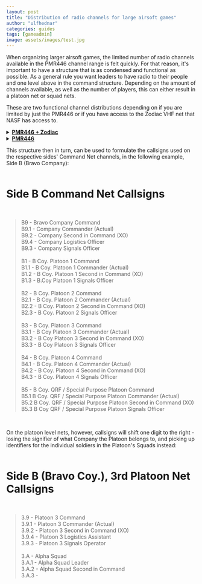 ```yaml
---
layout: post
title: "Distribution of radio channels for large airsoft games"
author: "ulfhednar"
categories: guides
tags: [gameadmin]
image: assets/images/test.jpg
---
```


When organizing larger airsoft games, the limited number of radio channels available in the PMR446 channel range is felt quickly.
For that reason, it's important to have a structure that is as condensed and functional as possible.
As a general rule you want leaders to have radio to their people and one level above in the command structure. Depending on the amount of channels available, as well as the number of players, this can either result in a platoon net or squad nets.

These are two functional channel distributions depending on if you are limited by just the PMR446 or if you have access to the Zodiac VHF net that NASF has access to.


<details>
<summary><b><u>PMR446 + Zodiac</u></b></summary>
	<div>


# Game Administrative Channels #
<br>

> [ 68.700MHz ] - Zodiac Channel 1 - **EMERGENCY** + Game admin <br>

<br>

# Side A (Alpha Company) Channels #
<br>

> [ 68.725MHz ] - Zodiac Channel 2 - Side A Command Net <br>
> [ 446.01875 MHz ] - PMR446 Channel 2 - Side A, QRF / Special Purpose <br>
> [ 446.03125 MHz ] - PMR446 Channel 3 - Side A, Platoon 1 <br>
> [ 446.04375 MHz ] - PMR446 Channel 4 - Side A, Platoon 2 <br>
> [ 446.05625 MHz ] - PMR446 Channel 5 - Side A, Platoon 3 <br>
> [ 446.06875 MHz ] - PMR446 Channel 6 - Side A, Platoon 4 <br>
> [ 446.08125 MHz ] - PMR446 Channel 7 - Side A, Platoon 5 <br>
> [ 446.09375 MHz ] - PMR446 Channel 8 - Side A, Platoon 6 <br>
<br>

# Side B (Bravo Company) Channels #
<br>

> [ 68.750MHz ] - Zodiac Channel 3 - Side B Command Net <br>
> [ 446.11875 MHz ] - PMR446 Channel 10 - Side B, QRF / Special Purpose <br>
> [ 446.13125 MHz ] - PMR446 Channel 11 - Side B, Platoon 1 <br>
> [ 446.14375 MHz ] - PMR446 Channel 12 - Side B, Platoon 2 <br>
> [ 446.15625 MHz ] - PMR446 Channel 13 - Side B, Platoon 3 <br>
> [ 446.16875 MHz ] - PMR446 Channel 14 - Side B, Platoon 4 <br>
> [ 446.18125 MHz ] - PMR446 Channel 15 - Side B, Platoon 5 <br>
> [ 446.19375 MHz ] - PMR446 Channel 16 - Side B, Platoon 6 <br>
<br>


	</div>
</details>


<details>
<summary><b><u>PMR446</u></b></summary>
	<div>

# Game Administrative Channels #
<br>

> [ 446.00625 MHz ] - PMR446 Channel 1 - **EMERGENCY** <br>
> <br>
> [ 446.10625 MHz ] - PMR446 Channel 9 - Dedicated Game Administrative Channel<br>
<br>

# Side A (Alpha Company) Channels #
<br>

> [ 446.01875 MHz ] - PMR446 Channel 2 - Side A Command Net <br>
> [ 446.03125 MHz ] - PMR446 Channel 3 - Side A, QRF / Special Purpose <br>
> [ 446.04375 MHz ] - PMR446 Channel 4 - Side A, Platoon 1 <br>
> [ 446.05625 MHz ] - PMR446 Channel 5 - Side A, Platoon 2 <br>
> [ 446.06875 MHz ] - PMR446 Channel 6 - Side A, Platoon 3 <br>
> [ 446.08125 MHz ] - PMR446 Channel 7 - Side A, Platoon 4 <br>
> [ 446.09375 MHz ] - PMR446 Channel 8 - Side A, Platoon 5 <br>
<br>

# Side B (Bravo Company) Channels #
<br>

> [ 446.11875 MHz ] - PMR446 Channel 10 - Side B Command Net <br>
> [ 446.13125 MHz ] - PMR446 Channel 11 - Side B, QRF / Special Purpose <br>
> [ 446.14375 MHz ] - PMR446 Channel 12 - Side B, Platoon 1 <br>
> [ 446.15625 MHz ] - PMR446 Channel 13 - Side B, Platoon 2 <br>
> [ 446.16875 MHz ] - PMR446 Channel 14 - Side B, Platoon 3 <br>
> [ 446.18125 MHz ] - PMR446 Channel 15 - Side B, Platoon 4 <br>
> [ 446.19375 MHz ] - PMR446 Channel 16 - Side B, Platoon 5 <br>
<br>

	</div>
</details>


This structure then in turn, can be used to formulate the callsigns used on the respective sides' Command Net channels, in the following example, Side B (Bravo Company): <br>
<br>

# Side B Command Net Callsigns #
<br>

> B9 - Bravo Company Command <br>
> B9.1 - Company Commander (Actual) <br>
> B9.2 - Company Second in Command (XO) <br>
> B9.4 - Company Logistics Officer <br>
> B9.3 - Company Signals Officer <br>
> <br>
> B1 - B Coy. Platoon 1 Command <br>
> B1.1 - B Coy. Platoon 1 Commander (Actual) <br>
> B1.2 - B Coy. Platoon 1 Second in Command (XO) <br>
> B1.3 - B.Coy Platoon 1 Signals Officer <br>
> <br>
> B2 - B Coy. Platoon 2 Command <br>
> B2.1 - B Coy. Platoon 2 Commander (Actual) <br>
> B2.2 - B Coy. Platoon 2 Second in Command (XO) <br>
> B2.3 - B Coy. Platoon 2 Signals Officer <br>
> <br>
> B3 - B Coy. Platoon 3 Command <br>
> B3.1 - B Coy Platoon 3 Commander (Actual) <br>
> B3.2 - B Coy Platoon 3 Second in Command (XO) <br>
> B3.3 - B Coy Platoon 3 Signals Officer <br>
> <br>
> B4 - B Coy. Platoon 4 Command <br>
> B4.1 - B Coy. Platoon 4 Commander (Actual) <br>
> B4.2 - B Coy. Platoon 4 Second in Command (XO) <br>
> B4.3 - B Coy. Platoon 4 Signals Officer <br>
> <br>
> B5 - B Coy. QRF / Special Purpose Platoon Command <br>
> B5.1 B Coy. QRF / Special Purpose Platoon Commander (Actual) <br>
> B5.2 B Coy. QRF / Special Purpose Platoon Second in Command (XO) <br>
> B5.3 B Coy QRF / Special Purpose Platoon Signals Officer <br>
<br>

On the platoon level nets, however, callsigns will shift one digit to the right - losing the signifier of what Company the Platoon belongs to, and picking up identifiers for the individual soldiers in the Platoon's Squads instead: <br>
<br>

# Side B (Bravo Coy.), 3rd Platoon Net Callsigns #
<br>

> 3.9 - Platoon 3 Command <br>
> 3.9.1 - Platoon 3 Commander (Actual) <br>
> 3.9.2 - Platoon 3 Second in Command (XO) <br>
> 3.9.4 - Platoon 3 Logistics Assistant <br>
> 3.9.3 - Platoon 3 Signals Operator <br>
> <br>
> 3.A - Alpha Squad <br>
> 3.A.1 - Alpha Squad Leader <br>
> 3.A.2 - Alpha Squad Second in Command <br>
> 3.A.3 - 
<br>
